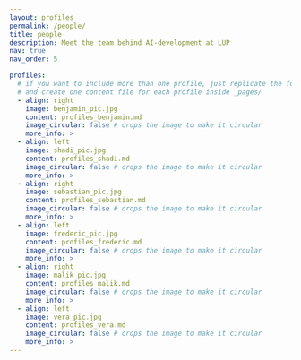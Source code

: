 ```yaml
---
layout: profiles
permalink: /people/
title: people
description: Meet the team behind AI-development at LUP
nav: true
nav_order: 5

profiles:
  # if you want to include more than one profile, just replicate the following block
  # and create one content file for each profile inside _pages/
  - align: right
    image: benjamin_pic.jpg
    content: profiles_benjamin.md
    image_circular: false # crops the image to make it circular
    more_info: >
  - align: left
    image: shadi_pic.jpg
    content: profiles_shadi.md
    image_circular: false # crops the image to make it circular
    more_info: >
  - align: right
    image: sebastian_pic.jpg
    content: profiles_sebastian.md
    image_circular: false # crops the image to make it circular
    more_info: >
  - align: left
    image: frederic_pic.jpg
    content: profiles_frederic.md
    image_circular: false # crops the image to make it circular
    more_info: >
  - align: right
    image: malik_pic.jpg
    content: profiles_malik.md
    image_circular: false # crops the image to make it circular
    more_info: >
  - align: left
    image: vera_pic.jpg
    content: profiles_vera.md
    image_circular: false # crops the image to make it circular
    more_info: >
---
```

